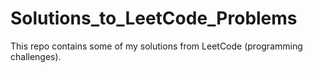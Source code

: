 # Solutions_to_LeetCode_Problems
This repo contains some of my solutions from LeetCode (programming challenges).
